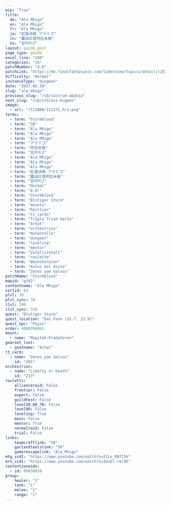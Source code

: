 ```yaml
---
wip: "True"
title:
  de: "Ala Mhigo"
  en: "Ala Mhigo"
  fr: "Ala Mhigo"
  ja: "紅蓮決戦 アラミゴ"
  cn: "鏖战红莲阿拉米格"
  ko: "알라미고"
layout: guide_post
page_type: guide
excel_line: "200"
categories: "sb"
patchNumber: "4.0"
patchLink: "https://de.finalfantasyxiv.com/lodestone/topics/detail/c2519c232d02fc2394c3830faa364611cd4e610c"
difficulty: "Normal"
instanceType: "dungeon"
date: "2017.06.20"
slug: "ala-mhigo"
previous_slug: "/sb/castrum-abania"
next_slug: "/sb/schloss-kugane"
image:
  - url: "/112000/112231_hr1.png"
terms:
  - term: "Stormblood"
  - term: "SB"
  - term: "Ala Mhigo"
  - term: "Ala Mhigo"
  - term: "Ala Mhigo"
  - term: "アラミゴ"
  - term: "阿拉米格"
  - term: "알라미고"
  - term: "Ala Mhigo"
  - term: "Ala Mhigo"
  - term: "Ala Mhigo"
  - term: "紅蓮決戦 アラミゴ"
  - term: "鏖战红莲阿拉米格"
  - term: "알라미고"
  - term: "Normal"
  - term: "4.0!"
  - term: "Stormblood"
  - term: "Blutiger Sturm"
  - term: "mounts"
  - term: "Reittier"
  - term: "tt_cards"
  - term: "Triple Triad Karte"
  - term: "Arhat"
  - term: "orchestrion"
  - term: "Notenrolle"
  - term: "dungeon"
  - term: "leveling"
  - term: "mentor"
  - term: "Zufallsinhalt"
  - term: "roulette"
  - term: "Wachskorpion"
  - term: "Aulus mal Asina"
  - term: "Zenos yae Galvus"
patchName: "Stormblood"
mapid: "g3d2"
contentname: "Ala Mhigo"
sortid: 63
plvl: 70
plvl_sync: 70
ilvl: 280
ilvl_sync: 310
quest: "Blutiger Sturm"
quest_location: "Das Fenn (32.7, 22.9)"
quest_npc: "Pipin"
order: 4000700063
mount:
  - name: "Magitek-Prädatoren"
gearset_loot:
  - gsetname: "Arhat"
tt_card:
  - name: "Zenos yae Galvus"
    id: "201"
orchestrion:
  - name: "Liberty or Death"
    id: "213"
rouletts:
    allianceraid: False
    frontier: False
    expert: False
    guildhest: False
    level50_60_70: False
    level80: False
    leveling: True
    main: False
    mentor: True
    normalraid: False
    trial: False
links:
    teamcraftlink: "56"
    garlandtoolslink: "56"
    gamerescapelink: "Ala_Mhigo"
mtq_vid1: "https://www.youtube.com/watch?v=I1Le_MATl5k"
mrh_vid1: "https://www.youtube.com/watch?v=3UuEl-ror9E"
contentzoneids:
  - id: 80030038
group:
    healer: "1"
    tank: "1"
    melee: "1"
    range: "1"
---
```

